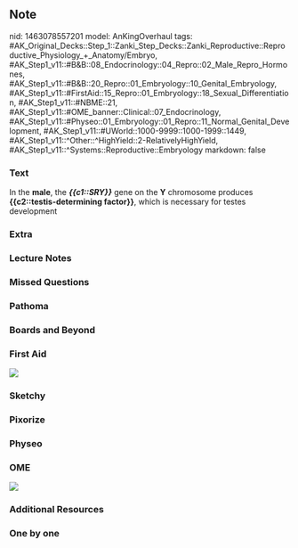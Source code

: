 ## Note
nid: 1463078557201
model: AnKingOverhaul
tags: #AK_Original_Decks::Step_1::Zanki_Step_Decks::Zanki_Reproductive::Reproductive_Physiology_+_Anatomy/Embryo, #AK_Step1_v11::#B&B::08_Endocrinology::04_Repro::02_Male_Repro_Hormones, #AK_Step1_v11::#B&B::20_Repro::01_Embryology::10_Genital_Embryology, #AK_Step1_v11::#FirstAid::15_Repro::01_Embryology::18_Sexual_Differentiation, #AK_Step1_v11::#NBME::21, #AK_Step1_v11::#OME_banner::Clinical::07_Endocrinology, #AK_Step1_v11::#Physeo::01_Embryology::01_Repro::11_Normal_Genital_Development, #AK_Step1_v11::#UWorld::1000-9999::1000-1999::1449, #AK_Step1_v11::^Other::^HighYield::2-RelativelyHighYield, #AK_Step1_v11::^Systems::Reproductive::Embryology
markdown: false

### Text
<div>
  <div>
    In the <b>male</b>, the <i><b>{{c1::SRY}}</b></i> gene on the
    <b>Y</b> chromosome produces <b>{{c2::testis-determining
    factor}}</b>, which is necessary for testes development
  </div>
</div>

### Extra


### Lecture Notes


### Missed Questions


### Pathoma


### Boards and Beyond


### First Aid
<img src="tmpPsAdC5.png">

### Sketchy


### Pixorize


### Physeo


### OME
<div class="ome-widget">
  <a href=
  "https://onlinemeded.org/spa/endocrinology?ref=anki"><img src=
  "_OME_AnkiFlashcards_Topic_2.png"></a>
</div>

### Additional Resources


### One by one


